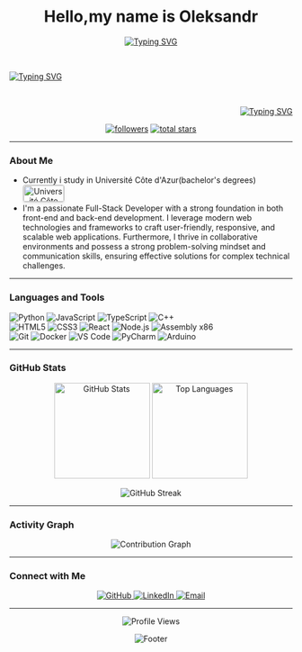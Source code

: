 <h1 align="center">Hello,my name is Oleksandr</h1>

<p align="center">
 <a href="https://git.io/typing-svg"><img src="https://readme-typing-svg.herokuapp.com?font=Bitcount+Grid+Single&weight=500&size=12&letterSpacing=6px&pause=1000&color=0FF700&center=true&vCenter=true&width=435&lines=Become+better+" alt="Typing SVG" /></a>
 </p>
</br>
<p align="left">
<a href="https://git.io/typing-svg"><img src="https://readme-typing-svg.herokuapp.com?font=Bitcount+Grid+Single&weight=500&size=12&letterSpacing=6px&pause=1000&color=0FF700&center=true&vCenter=true&width=435&lines=Become+faster" alt="Typing SVG" /></a>
</p> 
 </br>
 <p align="right">
 <a href="https://git.io/typing-svg"><img src="https://readme-typing-svg.herokuapp.com?font=Bitcount+Grid+Single&weight=500&size=12&letterSpacing=6px&pause=1000&color=0FF700&center=true&vCenter=true&width=435&lines=Become+stronger" alt="Typing SVG" /></a>
</p>

<p align="center">
  <a href="https://github.com/Gog2006?tab=followers">
    <img alt="followers" title="Follow me on Github" src="https://custom-icon-badges.demolab.com/github/followers/Gog2006?color=236ad3&labelColor=1155ba&style=for-the-badge&logo=person-add&label=Follow&logoColor=white"/></a>
  <a href="https://github.com/Gog2006?tab=repositories&sort=stargazers">
    <img alt="total stars" title="Total stars on GitHub" src="https://custom-icon-badges.demolab.com/github/stars/Gog2006?color=55960c&style=for-the-badge&labelColor=488207&logo=star"/></a>
</p>

---

### About Me

- Currently i study in Université Côte d'Azur(bachelor's degrees)
  <a align="center" href="https://univ-cotedazur.eu/attending-universite-cote-dazur">
  <img src="https://univ-cotedazur.eu/uas/ksup-en/LOGO/UniCA-60ans-Logo_EN-2025_1niveau-Baseline-Couleurs.png" alt="Université Côte d'Azur" width="72" height="29" style="border: 1px solid #ccc; box-shadow: 0 2px 4px rgba(0,0,0,0.1); border-radius: 4px;"/>
  </a>
- I'm a passionate Full-Stack Developer with a strong foundation in both front-end and back-end development. I leverage modern web technologies and frameworks to craft user-friendly, responsive, and scalable web applications. Furthermore, I thrive in collaborative environments and possess a strong problem-solving mindset and communication skills, ensuring effective solutions for complex technical challenges.

---

### Languages and Tools

<p align="left">
    <img src="https://img.shields.io/badge/Python-3776AB?style=for-the-badge&logo=python&logoColor=white" alt="Python"/>
    <img src="https://img.shields.io/badge/JavaScript-F7DF1E?style=for-the-badge&logo=javascript&logoColor=black" alt="JavaScript"/>
    <img src="https://img.shields.io/badge/TypeScript-007ACC?style=for-the-badge&logo=typescript&logoColor=white" alt="TypeScript"/>
    <img src="https://img.shields.io/badge/C++-00599C?style=for-the-badge&logo=c%2B%2B&logoColor=white" alt="C++"/>
    <br/>
    <img src="https://img.shields.io/badge/HTML5-E34F26?style=for-the-badge&logo=html5&logoColor=white" alt="HTML5"/>
    <img src="https://img.shields.io/badge/CSS3-1572B6?style=for-the-badge&logo=css3&logoColor=white" alt="CSS3"/>
    <img src="https://img.shields.io/badge/React-20232A?style=for-the-badge&logo=react&logoColor=61DAFB" alt="React"/>
    <img src="https://img.shields.io/badge/Node.js-43853D?style=for-the-badge&logo=node.js&logoColor=white" alt="Node.js"/>
    <img src="https://img.shields.io/badge/Assembly_x86-0071C5?style=for-the-badge&logo=assemblyscript&logoColor=white" alt="Assembly x86"/>
    <br/>
    <img src="https://img.shields.io/badge/Git-F05032?style=for-the-badge&logo=git&logoColor=white" alt="Git"/>
    <img src="https://img.shields.io/badge/Docker-2496ED?style=for-the-badge&logo=docker&logoColor=white" alt="Docker"/>
    <img src="https://img.shields.io/badge/VS_Code-007ACC?style=for-the-badge&logo=visual-studio-code&logoColor=white" alt="VS Code"/>
    <img src="https://img.shields.io/badge/PyCharm-000000?style=for-the-badge&logo=pycharm&logoColor=white" alt="PyCharm"/>
    <img src="https://img.shields.io/badge/Arduino-00979D?style=for-the-badge&logo=arduino&logoColor=white" alt="Arduino"/>
</p>

---

### GitHub Stats

<p align="center">
  <img src="https://github-readme-stats.vercel.app/api?username=Gog2006&show_icons=true&theme=tokyonight&hide_border=true&count_private=true" alt="GitHub Stats" height="170"/>
  <img src="https://github-readme-stats.vercel.app/api/top-langs/?username=Gog2006&layout=compact&theme=tokyonight&hide_border=true" alt="Top Languages" height="170"/>
</p>

<p align="center">
  <img src="https://github-readme-streak-stats.herokuapp.com/?user=Gog2006&theme=tokyonight&hide_border=true" alt="GitHub Streak" />
</p>

---

### Activity Graph

<p align="center">
  <img src="https://github-readme-activity-graph.vercel.app/graph?username=Gog2006&theme=tokyo-night&hide_border=true&area=true" alt="Contribution Graph" />
</p>

---

### Connect with Me

<p align="center">
<a href="https://github.com/Gog2006">
    <img src="https://img.shields.io/badge/GitHub-100000?style=for-the-badge&logo=github&logoColor=white" alt="GitHub"/>
</a>
<a href="https://www.linkedin.com/in/oleksandr-dzhafarov-52b835318/">
    <img src="https://img.shields.io/badge/LinkedIn-0077B5?style=for-the-badge&logo=linkedin&logoColor=white" alt="LinkedIn"/>
</a>
<a href="mailto:oleksdzhafarov@gmail.com">
    <img src="https://img.shields.io/badge/Email-D14836?style=for-the-badge&logo=gmail&logoColor=white" alt="Email"/>
</a>
</p>

---

<p align="center">
  <img src="https://komarev.com/ghpvc/?username=Gog2006&label=Profile%20views&color=0e75b6&style=flat" alt="Profile Views" />
</p>

<p align="center">
  <img src="https://capsule-render.vercel.app/api?type=waving&color=gradient&height=100&section=footer" alt="Footer"/>
</p>
